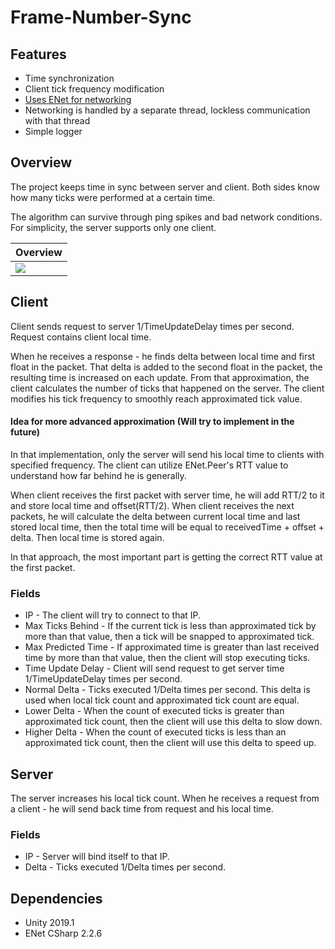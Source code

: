 # Frame-Number-Sync

## Features
- Time synchronization
- Client tick frequency modification
- [Uses ENet for networking](https://github.com/nxrighthere/ENet-CSharp)
- Networking is handled by a separate thread, lockless communication with that thread
- Simple logger

## Overview
The project keeps time in sync between server and client. Both sides know how many ticks were performed at a certain time.


The algorithm can survive through ping spikes and bad network conditions. 
For simplicity, the server supports only one client.

| Overview  |  
|--|
| [![][preview1]](https://www.youtube.com/watch?v=tZppqKbpuL4) |

## Client
Client sends request to server 1/TimeUpdateDelay times per second. Request contains client local time.

When he receives a response - he finds delta between local time and first float in the packet. 
That delta is added to the second float in the packet, the resulting time is increased on each update.
From that approximation, the client calculates the number of ticks that happened on the server.
The client modifies his tick frequency to smoothly reach approximated tick value. 

#### Idea for more advanced approximation (Will try to implement in the future)
In that implementation, only the server will send his local time to clients with specified frequency.
The client can utilize ENet.Peer's RTT value to understand how far behind he is generally.

When client receives the first packet with server time, he will add RTT/2 to it and store local time and offset(RTT/2).
When client receives the next packets, he will calculate the delta between current local time and last stored local time, then the total time will be equal to receivedTime + offset + delta. Then local time is stored again.

In that approach, the most important part is getting the correct RTT value at the first packet. 

### Fields
- IP - The client will try to connect to that IP.
- Max Ticks Behind - If the current tick is less than approximated tick by more than that value, then a tick will be snapped to approximated tick.
- Max Predicted Time  - If approximated time is greater than last received time by more than that value, then the client will stop executing ticks.
- Time Update Delay - Client will send request to get server time 1/TimeUpdateDelay times per second.
- Normal Delta - Ticks executed 1/Delta times per second. This delta is used when local tick count and approximated tick count are equal.
- Lower Delta - When the count of executed ticks is greater than approximated tick count, then the client will use this delta to slow down. 
- Higher Delta - When the count of executed ticks is less than an approximated tick count, then the client will use this delta to speed up. 

## Server
The server increases his local tick count. When he receives a request from a client - he will send back time from request and his local time.

### Fields
- IP - Server will bind itself to that IP.
- Delta - Ticks executed 1/Delta times per second.

## Dependencies
- Unity 2019.1
- ENet CSharp 2.2.6 

[preview1]: https://i.imgur.com/tzS55KM.png
